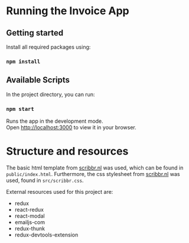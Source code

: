 # Running the Invoice App

## Getting started

Install all required packages using:

### `npm install`

## Available Scripts

In the project directory, you can run:

### `npm start`

Runs the app in the development mode.\
Open [http://localhost:3000](http://localhost:3000) to view it in your browser.

# Structure and resources

The basic html template from [scribbr.nl](https://www.scribbr.nl) was used, which can be found in `public/index.html`. Furthermore, the css stylesheet from [scribbr.nl](https://www.scribbr.nl) was used, found in `src/scribbr.css`.



External resources used for this project are:
* redux
* react-redux
* react-modal
* emailjs-com
* redux-thunk
* redux-devtools-extension

